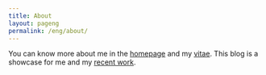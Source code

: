 ```yaml
---
title: About
layout: pageng
permalink: /eng/about/
---
```


You can know more about me in the [homepage](http://liangchen1ce.github.io) and my [vitae](/eng/vitae). This blog is a showcase for me and my [recent work](/eng/projects).


